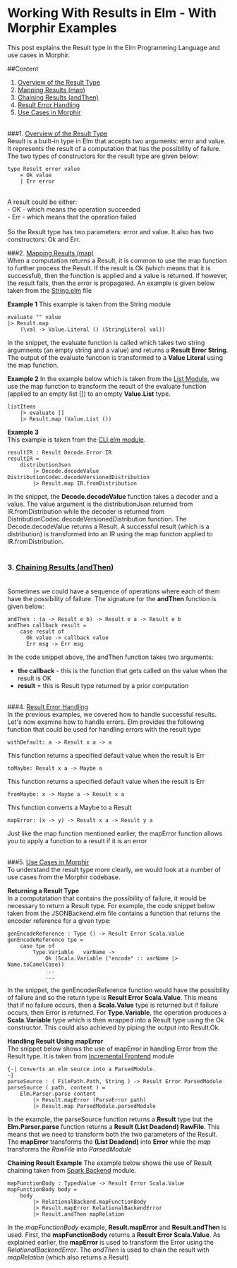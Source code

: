 # Working With Results in Elm - With Morphir Examples
This post explains the Result type in the Elm Programming Language and use cases in Morphir.

##Content
1. [Overview of the Result Type](#) <br>
2. [Mapping Results (map)](#)
3. [Chaining Results (andThen)](#) <br>
4. [Result Error Handling](#) <br>
5. [Use Cases in Morphir](#) <br><br>


###1. [Overview of the Result Type](#) <br>
Result is a built-in type in Elm that accepts two arguments: error and value. It represents the result of a computation that has the possibility
of failure. The two types of constructors for the result type are given below:
```
type Result error value
    = Ok value
    | Err error
```
 <br>
A result could be either: <br>
 - OK - which means the operation succeeded  <br>
 - Err - which means that the operation failed <br><br>
So the Result type has two parameters: error and value. It also has two constructors: Ok and Err.

<br>

###2. [Mapping Results (map)](#) <br>
When a computation returns a Result, it is common to use the map function to further process
the Result. If the result is Ok (which means that it is successful), then the function is
applied  and a value is returned. If however, the result fails, then the error is propagated.
An example is given below taken from the [String.elm](#) file

**Example 1**
This example is taken from the String module <br>
```
evaluate "" value 
|> Result.map 
    (\val -> Value.Literal () (StringLiteral val))
```
In the snippet, the evaluate function is called which takes two string argumnents
(an empty string and a value) and returns a **Result Error String**. The output of the evaluate
function is transformed to a **Value Literal** using the map function.<br>

**Example 2**
In the example below which is taken from the [List Module](#), we use the map function to
transform the result of the evaluate function (applied to an empty list []) to an empty 
**Value.List** type.

```
listItems 
    |> evaluate [] 
    |> Result.map (Value.List ())
```


**Example 3** <br>
This example is taken from the [CLI.elm module](#).

```
resultIR : Result Decode.Error IR
resultIR =
    distributionJson
        |> Decode.decodeValue DistributionCodec.decodeVersionedDistribution
        |> Result.map IR.fromDistribution
```
In the snippet, the **Decode.decodeValue** function takes a decoder and a value.
The value argument is the distributionJson returned from IR.fromDistribution 
while the decoder is returned from DistributionCodec.decodeVersionedDistribution function.
The Decode.decodeValue returns a Result. A successful result (which is a distribution) is
transformed into an IR using the map functon applied to IR.fromDistribution.
<br>
<br>


### 3. [Chaining Results (andThen)](#) <br><br>
Sometimes we could have a sequence of operations where each of them have the possibility of failure.
The signature for the **andThen** function is given below:

```
andThen : (a -> Result e b) -> Result e a -> Result e b
andThen callback result =
    case result of
      Ok value -> callback value
      Err msg -> Err msg
```
In the code snippet above, the andThen function takes two arguments:<br>
* **the callback** - this is the function that gets called on the value when the result is OK
* **result** = this is Result type returned by a prior computation
<br><br>


###4. [Result Error Handling](#) <br>
In the previous examples, we covered how to handle successful results. Let's now examine
how to handle errors.
Elm provides the following function that could be used for handling errors with the result type
<br>
```
withDefault: a -> Result x a -> a
```
This function returns a specified default value when the result is Err <br>

```
toMaybe: Result x a -> Maybe a
```
This function returns a specified default value when the result is Err <br>

```
fromMaybe: x -> Maybe a -> Result x a
```
This function converts a Maybe to a Result <br>

```
mapError: (x -> y) -> Result x a -> Result y a
```
Just like the map function mentioned earlier, the mapError function allows you to apply a function
to a result if it is an error<br>
<br>

###5. [Use Cases in Morphir](#) <br>
To understand the result type more clearly, we would look at a number of use cases from
the Morphir codebase.

**Returning a Result Type**<br>
In a computatation that contains the possibility of failure, it would be necessary to 
return a Result type. For example, the code snippet below taken from the JSONBackend.elm 
file contains a function that returns the encoder reference for a given type:

```
genEncodeReference : Type () -> Result Error Scala.Value
genEncodeReference tpe =
    case tpe of
        Type.Variable _ varName ->
            Ok (Scala.Variable ("encode" :: varName |> Name.toCamelCase))
            ...
            ...
```

In the snippet, the genEncoderReference function would have the possibility of failure and
so the return type is **Result Error Scala.Value**. This means that if no failure occurs, 
then a **Scala.Value** type is returned but if failure occurs, then Error is returned.
For **Type.Variable**, the operation produces a **Scala.Variable** type which is then wrapped
into a Result type using the Ok constructor.
This could also achieved by piping the output into Result.Ok.

**Handling Result Using mapError**<br>
The snippet below shows the use of mapError in handling Error from the Result type. It is
taken from [Incremental Frontend](#) module

```
{-| Converts an elm source into a ParsedModule.
-}
parseSource : ( FilePath.Path, String ) -> Result Error ParsedModule
parseSource ( path, content ) =
    Elm.Parser.parse content
        |> Result.mapError (ParseError path)
        |> Result.map ParsedModule.parsedModule
```
In the example, the parseSource function returns a **Result** type but the **Elm.Parser.parse**
function returns a **Result (List Deadend) RawFile**. This means that we need to transform
both the two parameters of the Result.
The **mapError** transforms the **(List Deadend)** into **Error** while the *map* transforms
the *RawFile* into *ParsedModule* <br>

**Chaining Result Example**
The example below  shows the use of Result chaining taken from [Spark Backend](#) module.
<br>
```
mapFunctionBody : TypedValue -> Result Error Scala.Value
mapFunctionBody body =
    body
        |> RelationalBackend.mapFunctionBody
        |> Result.mapError RelationalBackendError
        |> Result.andThen mapRelation

```

In the *mapFunctionBody* example, **Result.mapError** and **Result.andThen** is used.
First, the **mapFunctionBody** returns a **Result Error Scala.Value**. As explained earlier,
the **mapError** is used to transform the Error using the *RelationalBackendError*. 
The *andThen* is used to chain the result with *mapRelation* (which also returns a Result)
